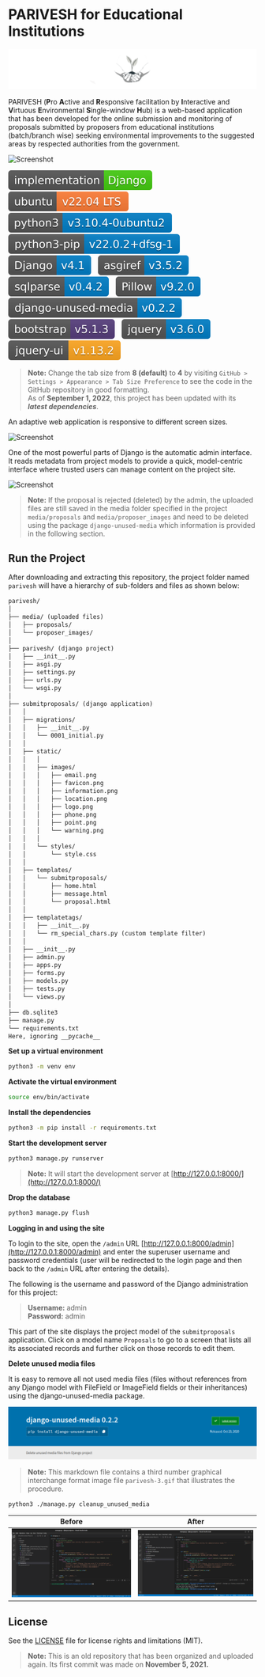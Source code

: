 # PARIVESH for Educational Institutions

![Logo](parivesh-logo.png?raw=true)

PARIVESH (**P**ro **A**ctive and **R**esponsive facilitation by **I**nteractive and **V**irtuous **E**nvironmental **S**ingle-window **H**ub) is a web-based application that has been developed for the online submission and monitoring of proposals submitted by proposers from educational institutions (batch/branch wise) seeking environmental improvements to the suggested areas by respected authorities from the government.

![Screenshot](parivesh-1.gif?raw=true)

![Badge](badges/badge-01.svg?raw=true&sanitize=true)&emsp;![Badge](badges/badge-02.svg?raw=true&sanitize=true)&emsp;![Badge](badges/badge-03.svg?raw=true&sanitize=true)&emsp;![Badge](badges/badge-04.svg?raw=true&sanitize=true)&emsp;![Badge](badges/badge-05.svg?raw=true&sanitize=true)&emsp;![Badge](badges/badge-06.svg?raw=true&sanitize=true)&emsp;![Badge](badges/badge-07.svg?raw=true&sanitize=true)&emsp;![Badge](badges/badge-08.svg?raw=true&sanitize=true)&emsp;![Badge](badges/badge-09.svg?raw=true&sanitize=true)&emsp;![Badge](badges/badge-10.svg?raw=true&sanitize=true)&emsp;![Badge](badges/badge-11.svg?raw=true&sanitize=true)&emsp;![Badge](badges/badge-12.svg?raw=true&sanitize=true)

> **Note:** Change the tab size from **8 (default)** to **4** by visiting `GitHub > Settings > Appearance > Tab Size Preference` to see the code in the GitHub repository in good formatting. <br> As of **September 1, 2022**, this project has been updated with its ***latest dependencies***.

An adaptive web application is responsive to different screen sizes.

![Screenshot](parivesh-2.gif?raw=true)

One of the most powerful parts of Django is the automatic admin interface. It reads metadata from project models to provide a quick, model-centric interface where trusted users can manage content on the project site. 

![Screenshot](parivesh-3.gif?raw=true)

> **Note:** If the proposal is rejected (deleted) by the admin, the uploaded files are still saved in the media folder specified in the project `media/proposals` and `media/proposer_images` and need to be deleted using the package `django-unused-media` which information is provided in the following section.

## Run the Project
After downloading and extracting this repository, the project folder named `parivesh` will have a hierarchy of sub-folders and files as shown below:
```
parivesh/
│
├── media/ (uploaded files)
│   ├── proposals/
│   └── proposer_images/
│
├── parivesh/ (django project)
│   ├── __init__.py
│   ├── asgi.py
│   ├── settings.py
│   ├── urls.py
│   └── wsgi.py
│
├── submitproposals/ (django application)
│   │
│   ├── migrations/
│   │   ├── __init__.py
│   │   └── 0001_initial.py
│   │     
│   ├── static/
│   │   │
│   │   ├── images/
│   │   │   ├── email.png
│   │   │   ├── favicon.png
│   │   │   ├── information.png
│   │   │   ├── location.png
│   │   │   ├── logo.png
│   │   │   ├── phone.png
│   │   │   ├── point.png
│   │   │   └── warning.png
│   │   │
│   │   └── styles/
│   │       └── style.css
│   │  
│   ├── templates/
│   │   └── submitproposals/
│   │       ├── home.html
│   │       ├── message.html
│   │       └── proposal.html
│   │
│   ├── templatetags/ 
│   │   ├── __init__.py
│   │   └── rm_special_chars.py (custom template filter)
│   │
│   ├── __init__.py
│   ├── admin.py
│   ├── apps.py
│   ├── forms.py
│   ├── models.py
│   ├── tests.py
│   └── views.py
│
├── db.sqlite3
├── manage.py
└── requirements.txt
Here, ignoring __pycache__
```
**Set up a virtual environment**
```bash
python3 -m venv env
```
**Activate the virtual environment**
```bash
source env/bin/activate
```
**Install the dependencies**
```bash
python3 -m pip install -r requirements.txt
```
**Start the development server**
```bash
python3 manage.py runserver
```
> **Note:** It will start the development server at [http://127.0.0.1:8000/](http://127.0.0.1:8000/)

**Drop the database**
```bash
python3 manage.py flush
``` 
**Logging in and using the site** 

To login to the site, open the `/admin` URL [http://127.0.0.1:8000/admin](http://127.0.0.1:8000/admin) and enter the superuser username and password credentials (user will be redirected to the login page and then back to the `/admin` URL after entering the details).

The following is the username and password of the Django administration for this project:
>**Username:** admin \
**Password:** admin

This part of the site displays the project model of the `submitproposals` application. Click on a model name `Proposals` to go to a screen that lists all its associated records and further click on those records to edit them.

**Delete unused media files**

It is easy to remove all not used media files (files without references from any Django model with FileField or ImageField fields or their inheritances) using the django-unused-media package.

![Screenshot](django-unused-media-1.png?raw=true)

> **Note:** This markdown file contains a third number graphical interchange format image file `parivesh-3.gif` that illustrates the procedure.

```bash
python3 ./manage.py cleanup_unused_media
 ```
| Before | After |
|:-----:|:-----:|
|![Screenshot](django-unused-media-2.png?raw=true)|![Screenshot](django-unused-media-3.png?raw=true)|

## License
See the [LICENSE](LICENSE) file for license rights and limitations (MIT).
> **Note:** This is an old repository that has been organized and uploaded again. Its first commit was made on **November 5, 2021.**
